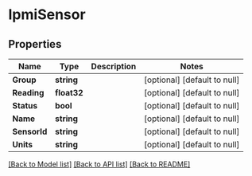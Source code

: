 # IpmiSensor

## Properties
Name | Type | Description | Notes
------------ | ------------- | ------------- | -------------
**Group** | **string** |  | [optional] [default to null]
**Reading** | **float32** |  | [optional] [default to null]
**Status** | **bool** |  | [optional] [default to null]
**Name** | **string** |  | [optional] [default to null]
**SensorId** | **string** |  | [optional] [default to null]
**Units** | **string** |  | [optional] [default to null]

[[Back to Model list]](../README.md#documentation-for-models) [[Back to API list]](../README.md#documentation-for-api-endpoints) [[Back to README]](../README.md)


